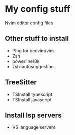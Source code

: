 # My config stuff
Nvim editor config files

## Other stuff to install
- Plug for neovim/vim
- Zsh
- powerline10k
- zsh-autosuggestion

## TreeSitter
- TSInstall typescript
- TSInstall javascript

## Install lsp servers
- VS language servers
